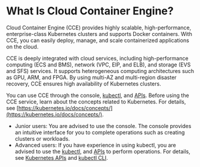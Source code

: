 # What Is Cloud Container Engine?<a name="cce_01_0091"></a>

Cloud Container Engine \(CCE\) provides highly scalable, high-performance, enterprise-class Kubernetes clusters and supports Docker containers. With CCE, you can easily deploy, manage, and scale containerized applications on the cloud.

CCE is deeply integrated with cloud services, including high-performance computing \(ECS and BMS\), network \(VPC, EIP, and ELB\), and storage \(EVS and SFS\) services. It supports heterogeneous computing architectures such as GPU, ARM, and FPGA. By using multi-AZ and multi-region disaster recovery, CCE ensures high availability of Kubernetes clusters.

You can use CCE through the console,  [kubectl](kubectl-usage-guide.md), and  [APIs](https://docs.otc.t-systems.com/en-us/api2/cce/cce_02_0273.html). Before using the CCE service, learn about the concepts related to Kubernetes. For details, see  [https://kubernetes.io/docs/concepts/](https://kubernetes.io/docs/concepts/).

-   Junior users: You are advised to use the console. The console provides an intuitive interface for you to complete operations such as creating clusters or workloads.
-   Advanced users: If you have experience in using kubectl, you are advised to use the  [kubectl](kubectl-usage-guide.md), and  [APIs](https://docs.otc.t-systems.com/en-us/api2/cce/cce_02_0273.html)  to perform operations. For details, see  [Kubernetes APIs](https://kubernetes.io/docs/concepts/overview/kubernetes-api/)  and  [kubectl CLI](https://kubernetes.io/docs/reference/kubectl/overview/).

